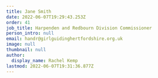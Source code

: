 ```yaml
---
title: Jane Smith
date: 2022-06-07T19:29:43.253Z
order: 41
job_title: Harpenden and Redbourn Division Commissioner
person_intro: null
email: handr@girlguidinghertfordshire.org.uk
image: null
thumbnail: null
author:
  display_name: Rachel Kemp
lastmod: 2022-06-07T19:31:36.877Z
---
```

